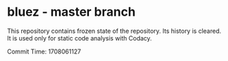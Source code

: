 # bluez - master branch

This repository contains frozen state of the repository.
Its history is cleared. It is used only for static code
analysis with Codacy.

Commit Time: 1708061127